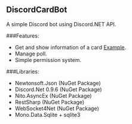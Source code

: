 ## DiscordCardBot
A simple Discord bot using Discord.NET API.

###Features:
* Get and show information of a card [Example](https://puu.sh/umI2u/5af276f7a4.png).
* Manage poll.
* Simple permission system.

###Libraries:
* Newtonsoft.Json (NuGet Package)
* Discord.Net 0.9.6 (NuGet Package)
* Nito.AsyncEx (NuGet Package)
* RestSharp (NuGet Package)
* WebSocket4Net (NuGet Package)
* Mono.Data.Sqlite + sqlite3 
